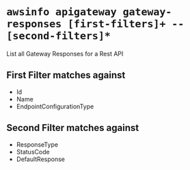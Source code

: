 # `awsinfo apigateway gateway-responses [first-filters]+ -- [second-filters]*`

List all Gateway Responses for a Rest API

## First Filter matches against

* Id 
* Name 
* EndpointConfigurationType

## Second Filter matches against

* ResponseType 
* StatusCode 
* DefaultResponse